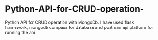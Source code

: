 # Python-API-for-CRUD-operation-
Python API for CRUD operation with MongoDb. I have used flask framework, mongodb compass for database and postman api platform for running the api

